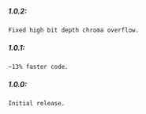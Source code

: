 ##### 1.0.2:
    Fixed high bit depth chroma overflow.

##### 1.0.1:
    ~13% faster code.

##### 1.0.0:
    Initial release.
